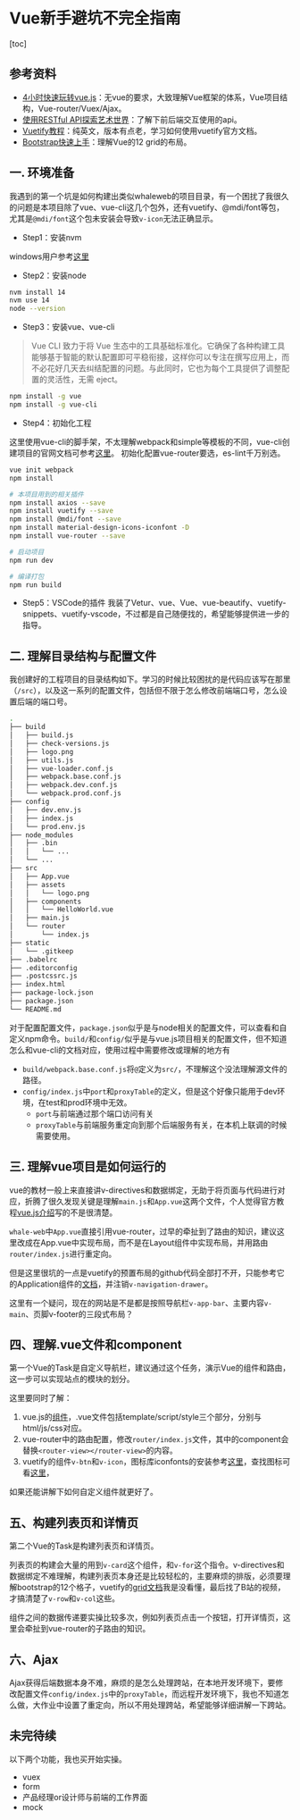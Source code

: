 # Vue新手避坑不完全指南

[toc]

## 参考资料
- [4小时快速玩转vue.js](https://www.bilibili.com/video/BV1aK4y1K7xx)：无vue的要求，大致理解Vue框架的体系，Vue项目结构，Vue-router/Vuex/Ajax。
- [使用RESTful API探索艺术世界](https://www.bilibili.com/video/BV1kQ4y1R7xQ)：了解下前后端交互使用的api。
- [Vuetify教程](https://www.bilibili.com/video/BV1ib411a7ND)：纯英文，版本有点老，学习如何使用vuetify官方文档。
- [Bootstrap快速上手](https://www.bilibili.com/video/BV1aK4y1K7xx)：理解Vue的12 grid的布局。

## 一. 环境准备
我遇到的第一个坑是如何构建出类似whaleweb的项目目录，有一个困扰了我很久的问题是本项目除了vue、vue-cli这几个包外，还有vuetify、@mdi/font等包，尤其是`@mdi/font`这个包未安装会导致`v-icon`无法正确显示。

- Step1：安装nvm

windows用户参考[这里](https://github.com/coreybutler/nvm-windows)

- Step2：安装node

```bash
nvm install 14
nvm use 14
node --version
```

- Step3：安装vue、vue-cli

> Vue CLI 致力于将 Vue 生态中的工具基础标准化。它确保了各种构建工具能够基于智能的默认配置即可平稳衔接，这样你可以专注在撰写应用上，而不必花好几天去纠结配置的问题。与此同时，它也为每个工具提供了调整配置的灵活性，无需 eject。

```bash
npm install -g vue
npm install -g vue-cli
```

- Step4：初始化工程

这里使用vue-cli的脚手架，不太理解webpack和simple等模板的不同，vue-cli创建项目的官网文档可参考[这里](https://cli.vuejs.org/zh/guide/creating-a-project.html#vue-create)。
初始化配置vue-router要选，es-lint千万别选。

```bash
vue init webpack
npm install

# 本项目用到的相关插件
npm install axios --save
npm install vuetify --save
npm install @mdi/font --save
npm install material-design-icons-iconfont -D
npm install vue-router --save

# 启动项目
npm run dev

# 编译打包
npm run build
```

- Step5：VSCode的插件
我装了Vetur、vue、Vue、vue-beautify、vuetify-snippets、vuetify-vscode，不过都是自己随便找的，希望能够提供进一步的指导。


## 二. 理解目录结构与配置文件

我创建好的工程项目的目录结构如下。学习的时候比较困扰的是代码应该写在那里（`/src`），以及这一系列的配置文件，包括但不限于怎么修改前端端口号，怎么设置后端的端口号。

```bash
.
├── build
│   ├── build.js
│   ├── check-versions.js
│   ├── logo.png
│   ├── utils.js
│   ├── vue-loader.conf.js
│   ├── webpack.base.conf.js
│   ├── webpack.dev.conf.js
│   └── webpack.prod.conf.js
├── config
│   ├── dev.env.js
│   ├── index.js
│   └── prod.env.js
├── node_modules
│   ├── .bin
│   │   └── ...
│   └── ...
├── src
│   ├── App.vue
│   ├── assets
│   │   └── logo.png
│   ├── components
│   │   └── HelloWorld.vue
│   ├── main.js
│   └── router
│       └── index.js
├── static
│   └── .gitkeep
├── .babelrc
├── .editorconfig
├── .postcssrc.js
├── index.html
├── package-lock.json
├── package.json
└── README.md
```


对于配置配置文件，`package.json`似乎是与node相关的配置文件，可以查看和自定义npm命令。`build/`和`config/`似乎是与vue.js项目相关的配置文件，但不知道怎么和vue-cli的文档对应，使用过程中需要修改或理解的地方有

- `build/webpack.base.conf.js`将`@`定义为`src/`，不理解这个没法理解源文件的路径。
- `config/index.js`中`port`和`proxyTable`的定义，但是这个好像只能用于dev环境，在test和prod环境中无效。
    - `port`与前端通过那个端口访问有关
    - `proxyTable`与前端服务重定向到那个后端服务有关，在本机上联调的时候需要使用。


## 三. 理解vue项目是如何运行的

vue的教材一般上来直接讲v-directives和数据绑定，无助于将页面与代码进行对应，折腾了很久发现关键是理解`main.js`和`App.vue`这两个文件，个人觉得官方教程[vue.js介绍](https://cn.vuejs.org/v2/guide/index.html)写的不是很清楚。

`whale-web`中`App.vue`直接引用vue-router，过早的牵扯到了路由的知识，建议这里改成在App.vue中实现布局，而不是在Layout组件中实现布局，并用路由`router/index.js`进行重定向。

但是这里很坑的一点是vuetify的预置布局的github代码全部打不开，只能参考它的Application组件的[文档](https://vuetify.cn/zh-Hans/components/application/#%E9%BB%98%E8%AE%A4%E5%BA%94%E7%94%A8%E7%A8%8B%E5%BA%8F%E6%A0%87%E8%AE%B0)，并注销`v-navigation-drawer`。

这里有一个疑问，现在的网站是不是都是按照导航栏`v-app-bar`、主要内容`v-main`、页脚v-footer的三段式布局？


## 四、理解.vue文件和component
第一个Vue的Task是自定义导航栏，建议通过这个任务，演示Vue的组件和路由，这一步可以实现站点的模块的划分。

这里要同时了解：
1. vue.js的[组件](https://cn.vuejs.org/v2/guide/components.html)，.vue文件包括template/script/style三个部分，分别与html/js/css对应。
2. vue-router中的路由配置，修改`router/index.js`文件，其中的component会替换`<router-view></router-view>`的内容。
3. vuetify的组件`v-btn`和`v-icon`，图标库iconfonts的安装参考[这里](https://vuetify.cn/zh-Hans/customization/icons/#install-font-awesome-5-icons)，查找图标可看[这里](https://pictogrammers.github.io/@mdi/font/5.4.55/)，

如果还能讲解下如何自定义组件就更好了。


## 五、构建列表页和详情页
第二个Vue的Task是构建列表页和详情页。

列表页的构建会大量的用到`v-card`这个组件，和`v-for`这个指令。v-directives和数据绑定不难理解，构建列表页本身还是比较轻松的，主要麻烦的排版，必须要理解bootstrap的12个格子，vuetify的[grid文档](https://vuetify.cn/zh-Hans/components/grids/)我是没看懂，最后找了B站的视频，才搞清楚了`v-row`和`v-col`这些。

组件之间的数据传递要实操比较多次，例如列表页点击一个按钮，打开详情页，这里会牵扯到vue-router的子路由的知识。


## 六、Ajax
Ajax获得后端数据本身不难，麻烦的是怎么处理跨站，在本地开发环境下，要修改配置文件`config/index.js`中的`proxyTable`，而远程开发环境下，我也不知道怎么做，大作业中设置了重定向，所以不用处理跨站，希望能够详细讲解一下跨站。


## 未完待续
以下两个功能，我也买开始实操。
- vuex
- form
- 产品经理or设计师与前端的工作界面
- mock
